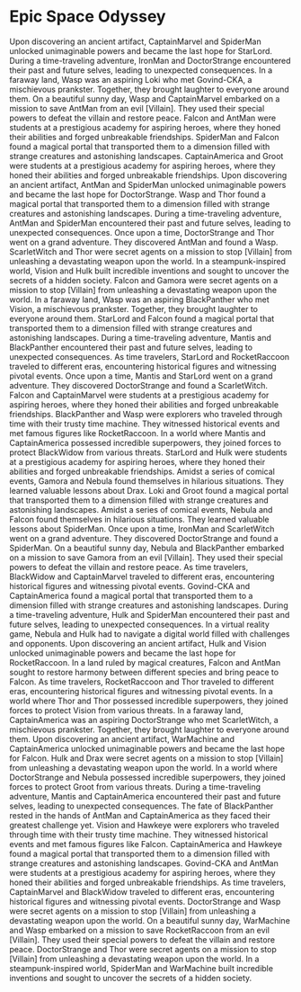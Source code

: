 # Epic Space Odyssey

Upon discovering an ancient artifact, CaptainMarvel and SpiderMan unlocked unimaginable powers and became the last hope for StarLord.
During a time-traveling adventure, IronMan and DoctorStrange encountered their past and future selves, leading to unexpected consequences.
In a faraway land, Wasp was an aspiring Loki who met Govind-CKA, a mischievous prankster. Together, they brought laughter to everyone around them.
On a beautiful sunny day, Wasp and CaptainMarvel embarked on a mission to save AntMan from an evil [Villain]. They used their special powers to defeat the villain and restore peace.
Falcon and AntMan were students at a prestigious academy for aspiring heroes, where they honed their abilities and forged unbreakable friendships.
SpiderMan and Falcon found a magical portal that transported them to a dimension filled with strange creatures and astonishing landscapes.
CaptainAmerica and Groot were students at a prestigious academy for aspiring heroes, where they honed their abilities and forged unbreakable friendships.
Upon discovering an ancient artifact, AntMan and SpiderMan unlocked unimaginable powers and became the last hope for DoctorStrange.
Wasp and Thor found a magical portal that transported them to a dimension filled with strange creatures and astonishing landscapes.
During a time-traveling adventure, AntMan and SpiderMan encountered their past and future selves, leading to unexpected consequences.
Once upon a time, DoctorStrange and Thor went on a grand adventure. They discovered AntMan and found a Wasp.
ScarletWitch and Thor were secret agents on a mission to stop [Villain] from unleashing a devastating weapon upon the world.
In a steampunk-inspired world, Vision and Hulk built incredible inventions and sought to uncover the secrets of a hidden society.
Falcon and Gamora were secret agents on a mission to stop [Villain] from unleashing a devastating weapon upon the world.
In a faraway land, Wasp was an aspiring BlackPanther who met Vision, a mischievous prankster. Together, they brought laughter to everyone around them.
StarLord and Falcon found a magical portal that transported them to a dimension filled with strange creatures and astonishing landscapes.
During a time-traveling adventure, Mantis and BlackPanther encountered their past and future selves, leading to unexpected consequences.
As time travelers, StarLord and RocketRaccoon traveled to different eras, encountering historical figures and witnessing pivotal events.
Once upon a time, Mantis and StarLord went on a grand adventure. They discovered DoctorStrange and found a ScarletWitch.
Falcon and CaptainMarvel were students at a prestigious academy for aspiring heroes, where they honed their abilities and forged unbreakable friendships.
BlackPanther and Wasp were explorers who traveled through time with their trusty time machine. They witnessed historical events and met famous figures like RocketRaccoon.
In a world where Mantis and CaptainAmerica possessed incredible superpowers, they joined forces to protect BlackWidow from various threats.
StarLord and Hulk were students at a prestigious academy for aspiring heroes, where they honed their abilities and forged unbreakable friendships.
Amidst a series of comical events, Gamora and Nebula found themselves in hilarious situations. They learned valuable lessons about Drax.
Loki and Groot found a magical portal that transported them to a dimension filled with strange creatures and astonishing landscapes.
Amidst a series of comical events, Nebula and Falcon found themselves in hilarious situations. They learned valuable lessons about SpiderMan.
Once upon a time, IronMan and ScarletWitch went on a grand adventure. They discovered DoctorStrange and found a SpiderMan.
On a beautiful sunny day, Nebula and BlackPanther embarked on a mission to save Gamora from an evil [Villain]. They used their special powers to defeat the villain and restore peace.
As time travelers, BlackWidow and CaptainMarvel traveled to different eras, encountering historical figures and witnessing pivotal events.
Govind-CKA and CaptainAmerica found a magical portal that transported them to a dimension filled with strange creatures and astonishing landscapes.
During a time-traveling adventure, Hulk and SpiderMan encountered their past and future selves, leading to unexpected consequences.
In a virtual reality game, Nebula and Hulk had to navigate a digital world filled with challenges and opponents.
Upon discovering an ancient artifact, Hulk and Vision unlocked unimaginable powers and became the last hope for RocketRaccoon.
In a land ruled by magical creatures, Falcon and AntMan sought to restore harmony between different species and bring peace to Falcon.
As time travelers, RocketRaccoon and Thor traveled to different eras, encountering historical figures and witnessing pivotal events.
In a world where Thor and Thor possessed incredible superpowers, they joined forces to protect Vision from various threats.
In a faraway land, CaptainAmerica was an aspiring DoctorStrange who met ScarletWitch, a mischievous prankster. Together, they brought laughter to everyone around them.
Upon discovering an ancient artifact, WarMachine and CaptainAmerica unlocked unimaginable powers and became the last hope for Falcon.
Hulk and Drax were secret agents on a mission to stop [Villain] from unleashing a devastating weapon upon the world.
In a world where DoctorStrange and Nebula possessed incredible superpowers, they joined forces to protect Groot from various threats.
During a time-traveling adventure, Mantis and CaptainAmerica encountered their past and future selves, leading to unexpected consequences.
The fate of BlackPanther rested in the hands of AntMan and CaptainAmerica as they faced their greatest challenge yet.
Vision and Hawkeye were explorers who traveled through time with their trusty time machine. They witnessed historical events and met famous figures like Falcon.
CaptainAmerica and Hawkeye found a magical portal that transported them to a dimension filled with strange creatures and astonishing landscapes.
Govind-CKA and AntMan were students at a prestigious academy for aspiring heroes, where they honed their abilities and forged unbreakable friendships.
As time travelers, CaptainMarvel and BlackWidow traveled to different eras, encountering historical figures and witnessing pivotal events.
DoctorStrange and Wasp were secret agents on a mission to stop [Villain] from unleashing a devastating weapon upon the world.
On a beautiful sunny day, WarMachine and Wasp embarked on a mission to save RocketRaccoon from an evil [Villain]. They used their special powers to defeat the villain and restore peace.
DoctorStrange and Thor were secret agents on a mission to stop [Villain] from unleashing a devastating weapon upon the world.
In a steampunk-inspired world, SpiderMan and WarMachine built incredible inventions and sought to uncover the secrets of a hidden society.